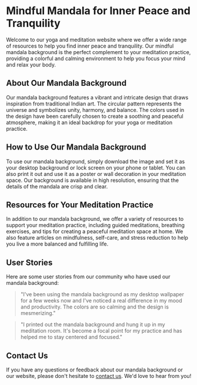 <!--font:Poppins-->

# Mindful Mandala for Inner Peace and Tranquility

Welcome to our yoga and meditation website where we offer a wide range of resources to help you find inner peace and tranquility. Our mindful mandala background is the perfect complement to your meditation practice, providing a colorful and calming environment to help you focus your mind and relax your body.

## About Our Mandala Background

Our mandala background features a vibrant and intricate design that draws inspiration from traditional Indian art. The circular pattern represents the universe and symbolizes unity, harmony, and balance. The colors used in the design have been carefully chosen to create a soothing and peaceful atmosphere, making it an ideal backdrop for your yoga or meditation practice.

## How to Use Our Mandala Background

To use our mandala background, simply download the image and set it as your desktop background or lock screen on your phone or tablet. You can also print it out and use it as a poster or wall decoration in your meditation space. Our background is available in high resolution, ensuring that the details of the mandala are crisp and clear.

## Resources for Your Meditation Practice

In addition to our mandala background, we offer a variety of resources to support your meditation practice, including guided meditations, breathing exercises, and tips for creating a peaceful meditation space at home. We also feature articles on mindfulness, self-care, and stress reduction to help you live a more balanced and fulfilling life.

## User Stories

Here are some user stories from our community who have used our mandala background:

> "I've been using the mandala background as my desktop wallpaper for a few weeks now and I've noticed a real difference in my mood and productivity. The colors are so calming and the design is mesmerizing."

> "I printed out the mandala background and hung it up in my meditation room. It's become a focal point for my practice and has helped me to stay centered and focused."

## Contact Us

If you have any questions or feedback about our mandala background or our website, please don't hesitate to [contact us](#). We'd love to hear from you!

<!--

Write me content for website with wallpaper which alt text is:

"A colorful mandala pattern for a yoga or meditation website"

The name/title of the page should not be 1:1 copy of the alt text but rather a real content of the website which is using this wallpaper.

- Use markdown format 
- Start with heading
- Heading should be short and concise
- The content should look like a real website 
- The website should not be about the wallpaper, wallpaper is just a related background
- Heading should be contain work "wallpaper" or "background"
- Include real sections like references, contact, user stories, etc. use things relevant to the page purpose.
- Feel free to use structure like headings, bullets, numbering, blockquotes, paragraphs, horizontal lines, etc.
- You can use formatting like bold or _italic_
- You can include UTF-8 emojis
- Links should be only #hash anchors (and you can refer to the document itself)
- Do not include images


---


# Mindful Mandala Wallpaper for Yoga and Meditation Backgrounds

Welcome to our yoga and meditation website where we offer a wide range of resources to help you find inner peace and tranquility. Our mindful mandala wallpaper is the perfect background for your meditation practice, providing a colorful and calming environment to help you focus your mind and relax your body.

## About Our Mandala Wallpaper

Our mandala wallpaper features a vibrant and intricate design that draws inspiration from traditional Indian art. The circular pattern represents the universe and symbolizes unity, harmony, and balance. The colors used in the design have been carefully chosen to create a soothing and peaceful atmosphere, making it an ideal backdrop for your yoga or meditation practice.

## How to Use Our Mandala Wallpaper

To use our mandala wallpaper, simply download the image and set it as your desktop background or lock screen on your phone or tablet. You can also print it out and use it as a poster or wall decoration in your meditation space. Our wallpaper is available in high resolution, ensuring that the details of the mandala are crisp and clear.

## User Stories

Here are some user stories from our community who have used our mandala wallpaper:

> "I've been using the mandala wallpaper as my desktop background for a few weeks now and I've noticed a real difference in my mood and productivity. The colors are so calming and the design is mesmerizing."

> "I printed out the mandala wallpaper and hung it up in my yoga studio. It's become a focal point for my students during their practice and has helped them to stay centered and focused."

## References

If you're interested in learning more about mandalas and their significance in yoga and meditation, here are some resources to check out:

- [The Meaning of Mandalas in Yoga and Meditation](#)
- [How to Incorporate Mandalas into Your Yoga Practice](#)
- [10 Benefits of Using Mandalas in Meditation](#)

## Contact Us

If you have any questions or feedback about our mandala wallpaper or our website, please don't hesitate to [contact us](#). We'd love to hear from you!


---


Heading should not include word "wallpaper". The website should not be about the wallpaper itself, wallpaper is just a related background, rewrite whole content.


---


# Find Inner Peace and Tranquility with Our Mindful Mandala Background

Welcome to our yoga and meditation website where we offer a wide range of resources to help you find inner peace and tranquility. Our mindful mandala background is the perfect complement to your meditation practice, providing a colorful and calming environment to help you focus your mind and relax your body.

## About Our Mandala Background

Our mandala background features a vibrant and intricate design that draws inspiration from traditional Indian art. The circular pattern represents the universe and symbolizes unity, harmony, and balance. The colors used in the design have been carefully chosen to create a soothing and peaceful atmosphere, making it an ideal backdrop for your yoga or meditation practice.

## How to Use Our Mandala Background

To use our mandala background, simply download the image and set it as your desktop background or lock screen on your phone or tablet. You can also print it out and use it as a poster or wall decoration in your meditation space. Our background is available in high resolution, ensuring that the details of the mandala are crisp and clear.

## Resources for Your Meditation Practice

In addition to our mandala background, we offer a variety of resources to support your meditation practice, including guided meditations, breathing exercises, and tips for creating a peaceful meditation space at home. We also feature articles on mindfulness, self-care, and stress reduction to help you live a more balanced and fulfilling life.

## User Stories

Here are some user stories from our community who have used our mandala background:

> "I've been using the mandala background as my desktop wallpaper for a few weeks now and I've noticed a real difference in my mood and productivity. The colors are so calming and the design is mesmerizing."

> "I printed out the mandala background and hung it up in my meditation room. It's become a focal point for my practice and has helped me to stay centered and focused."

## Contact Us

If you have any questions or feedback about our mandala background or our website, please don't hesitate to [contact us](#). We'd love to hear from you!


---


Write me a Google font which is best fitting for the website.

Pick from the list:
- Montserrat
- Poppins
- Orbitron
- Great Vibes
- IBM Plex Sans
- Alegreya
- Cabin
- Raleway
- Creepster
- Futura
- Cinzel Decorative
- Playfair Display
- Open Sans
- Exo 2
- Dancing Script
- Roboto
- Cormorant Garamond
- Lato
- Barlow Condensed
- Lobster
- Cinzel
- Inter


Write just the font name nothing else.


---


Poppins

-->
